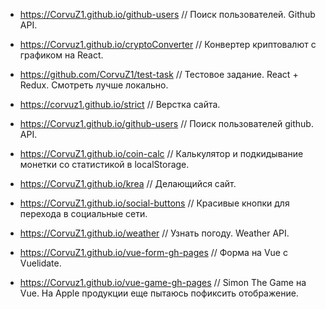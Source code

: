 * <https://CorvuZ1.github.io/github-users> // Поиск пользователей. Github API. 

* <https://Corvuz1.github.io/cryptoConverter> // Конвертер криптовалют с графиком на React.  

* <https://github.com/CorvuZ1/test-task> // Тестовое задание. React + Redux. Смотреть лучше локально.

* <https://corvuz1.github.io/strict> // Верстка сайта.  

* <https://Corvuz1.github.io/github-users> // Поиск пользователей github. API.

* <https://CorvuZ1.github.io/coin-calc> // Калькулятор и подкидывание монетки со статистикой в localStorage.  

* <https://CorvuZ1.github.io/krea> // Делающийся сайт.  

* <https://CorvuZ1.github.io/social-buttons> // Красивые кнопки для перехода в социальные сети.  

* <https://CorvuZ1.github.io/weather> // Узнать погоду. Weather API.  

* <https://CorvuZ1.github.io/vue-form-gh-pages> // Форма на Vue с Vuelidate.  

* <https://Corvuz1.github.io/vue-game-gh-pages> // Simon The Game на Vue. На Apple продукции еще пытаюсь пофиксить отображение.


